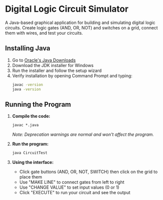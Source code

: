 # Digital Logic Circuit Simulator

A Java-based graphical application for building and simulating digital logic circuits. Create logic gates (AND, OR, NOT) and switches on a grid, connect them with wires, and test your circuits.

## Installing Java

1. Go to [Oracle's Java Downloads](https://www.oracle.com/java/technologies/downloads/)
2. Download the JDK installer for Windows
3. Run the installer and follow the setup wizard
4. Verify installation by opening Command Prompt and typing:
   ```cmd
   javac -version
   java -version
   ```

## Running the Program

1. **Compile the code:**
   ```cmd
   javac *.java
   ```
   *Note: Deprecation warnings are normal and won't affect the program.*

2. **Run the program:**
   ```cmd
   java CircuitTest
   ```

3. **Using the interface:**
   - Click gate buttons (AND, OR, NOT, SWITCH) then click on the grid to place them
   - Use "MAKE LINE" to connect gates from left to right
   - Use "CHANGE VALUE" to set input values (0 or 1)
   - Click "EXECUTE" to run your circuit and see the output